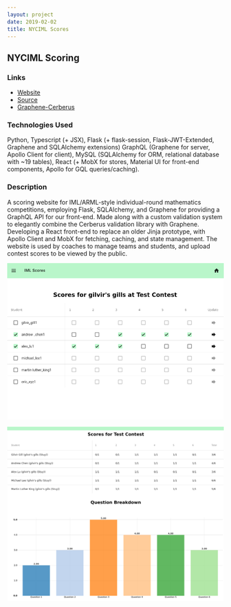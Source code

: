 ```yaml
---
layout: project
date: 2019-02-02
title: NYCIML Scores
---
```


## NYCIML Scoring

### Links

* <a href="https://scores.nyciml.org" target="_blank">Website</a>
* <a href="https://github.com/alexlu876/iml-scoring" target="_blank">Source</a>
* <a href="https://pypi.org/project/graphene-cerberus" target="_blank">Graphene-Cerberus</a>

### Technologies Used

Python, Typescript (+ JSX), Flask (+ flask-session, Flask-JWT-Extended, Graphene and SQLAlchemy extensions) GraphQL (Graphene for server, Apollo Client for client), MySQL (SQLAlchemy for ORM, relational database with ~19 tables), React (+ MobX for stores, Material UI for front-end components, Apollo for GQL queries/caching).

### Description

A scoring website for IML/ARML-style individual-round mathematics competitions, employing Flask, SQLAlchemy, and Graphene for providing a GraphQL API for our front-end. Made along with a custom validation system to elegantly combine the Cerberus validation library with
Graphene. Developing a React front-end to replace an older Jinja prototype, with Apollo Client and MobX for fetching, caching, and state management. The website is used by coaches to manage teams and students, and upload contest scores to be viewed by the public.

<!--more-->
![NYCIML Scoring](/assets/img/nyciml-1.png)

![NYCIML Score Viewing](/assets/img/nyciml-2.png)
